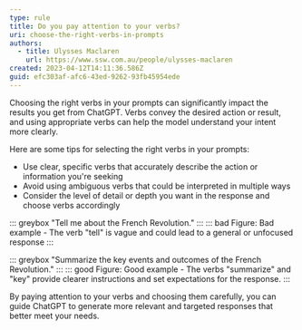 ```yaml
---
type: rule
title: Do you pay attention to your verbs?
uri: choose-the-right-verbs-in-prompts
authors:
  - title: Ulysses Maclaren
    url: https://www.ssw.com.au/people/ulysses-maclaren
created: 2023-04-12T14:11:36.586Z
guid: efc303af-afc6-43ed-9262-93fb45954ede
---
```

Choosing the right verbs in your prompts can significantly impact the results you get from ChatGPT. Verbs convey the desired action or result, and using appropriate verbs can help the model understand your intent more clearly.

<!--endintro-->
 
Here are some tips for selecting the right verbs in your prompts:

* Use clear, specific verbs that accurately describe the action or information you're seeking
* Avoid using ambiguous verbs that could be interpreted in multiple ways
* Consider the level of detail or depth you want in the response and choose verbs accordingly

::: greybox
"Tell me about the French Revolution."
:::
::: bad
Figure: Bad example - The verb "tell" is vague and could lead to a general or unfocused response
:::

::: greybox
"Summarize the key events and outcomes of the French Revolution."
:::
::: good
Figure: Good example - The verbs "summarize" and "key" provide clearer instructions and set expectations for the response.
:::

By paying attention to your verbs and choosing them carefully, you can guide ChatGPT to generate more relevant and targeted responses that better meet your needs.